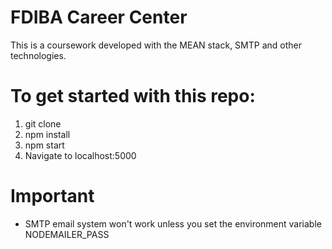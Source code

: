 # FDIBA Career Center

This is a coursework developed with the MEAN stack, SMTP and other technologies.

# To get started with this repo:

  1. git clone
  2. npm install
  3. npm start
  4. Navigate to localhost:5000

# Important

  - SMTP email system won't work unless you set the environment variable NODEMAILER_PASS
